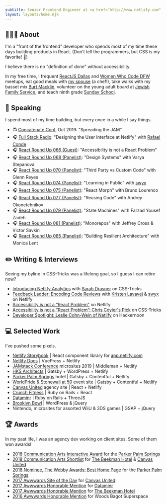 ```yaml
---
subtitle: Senior Frontend Engineer at <a href="http://www.netlify.com" target="_blank">Netlify</a> working remote from Dallas.<br />Former agency dev at <a href="http://canvasunited.com" target="_blank">Canvas United</a> and IBM IX in NYC.<br/>Pronounced CONE🍦-wine🍷. She/her.
layout: layouts/home.njk
---
```


## 👩🏻‍💻 About

I'm a "front of the frontend" developer who spends most of my time these days building products in React. (Don't tell the programmers, but CSS is my favorite! 🤫) 

I believe there is no "definition of done" without accessibility.

In my free time, I frequent [ReactJS Dallas](http://meetup.com/reactjsdallas) and [Women Who Code DFW](https://www.womenwhocode.com/dfw) meetups, eat good meals with [my spouse](http://www.thejoyfulbelly.com/) (a chef!), take walks with my basset mix [Burt Macklin](https://www.instagram.com/dammitmacklin/), volunteer on the young adult board at [Jewish Family Service](https://jfsdallas.org), and teach ninth grade [Sunday School](https://www.tedallas.org/learning/youth-learning-engagement/9th-12th-grade).

## 🎤 Speaking

I spend most of my time building, but every once in a while I say things.

- 📺 [Concatenate Conf](https://www.concatenate.dev/schedule/), Oct 2019: "Spreading the JAM"
- 🎧 [Full Stack Radio](http://www.fullstackradio.com/124): "Designing the User Interface at Netlify" with [Rafael Conde](https://rafaelconde.net/)
- 🎧 [React Round Up 066 (Guest)](https://devchat.tv/react-round-up/rru-066-accessibility-is-not-a-%E2%80%9Creact-problem%E2%80%9D-with-leslie-cohn-wein/): "Accessibility is not a React Problem"
- 🎧 [React Round Up 068 (Panelist)](https://devchat.tv/react-round-up/rru-068-design-systems-with-varya-stepanova/): "Design Systems" with Varya Stepanova
- 🎧 [React Round Up 070 (Panelist)](https://devchat.tv/react-round-up/rru-070-drawing-the-line-between-3rd-party-and-custom-code-with-glenn-reyes/): "Third Party vs Custom Code" with Glenn Reyes
- 🎧 [React Round Up 074 (Panelist)](https://devchat.tv/react-round-up/rru-074-learning-react-and-typescript-in-public-with-shawn-swyx-wang/): "Learning in Public" with [swyx](http://swyx.io)
- 🎧 [React Round Up 075 (Panelist)](https://devchat.tv/react-round-up/rru-075-animations-and-react-morphe-with-bruno-lorenco/): "React Morph" with Bruno Lourenco
- 🎧 [React Round Up 077 (Panelist)](https://devchat.tv/react-round-up/rru-077-reusing-code-responsibly-with-andrey-okonetchnikov/): "Reusing Code" with Andrey Okonetchnikov
- 🎧 [React Round Up 079 (Panelist)](https://devchat.tv/react-round-up/rru-079-state-machines-and-state-charts-with-farzad-yousef-zadeh/): "State Machines" with Farzad Yousef Zadeh
- 🎧 [React Round Up 081 (Panelist)](https://devchat.tv/react-round-up/rru-081-nx-and-monorepos-with-jeffrey-cross-and-victor-savkin/): "Monorepos" with Jeffrey Cross & Victor Savkin
- 🎧 [React Round Up 085 (Panelist)](https://devchat.tv/react-round-up/rru-085-building-resilient-architecture-with-monica-lent/): "Building Resilient Architecture" with Monica Lent

## ✏️ Writing & Interviews

Seeing my byline in CSS-Tricks was a lifelong goal, so I guess I can retire now?

- [Introducing Netlify Analytics](https://css-tricks.com/author/leslie-cohn-wein-and-sarah-drasner/) with [Sarah Drasner](http://sarah.dev) on CSS-Tricks
- [Feedback Ladder: Encoding Code Reviews](https://www.netlify.com/blog/2020/03/05/feedback-ladders-how-we-encode-code-reviews-at-netlify/) with [Kristen Lavavej](https://www.linkedin.com/in/kristen-lavavej-7a403117/) & [swyx](http://swyx.io) on Netlify
- [Accessibility is not a “React Problem”](https://www.netlify.com/blog/2019/02/25/accessibility-is-not-a-react-problem/) on Netlify
- [Accessibility is not a “React Problem”: Chris Coyier's Pick](https://css-tricks.com/accessibility-is-not-a-react-problem/) on CSS-Tricks
- [Developer Spotlight: Leslie Cohn-Wein of Netlify](https://hackernoon.com/developer-spotlight-leslie-cohn-wein-of-netlify-fe51e862fb18) on Hackernoon

## 💻 Selected Work

I've pushed some pixels.

- [Netlify Storybook](http://storybook.netlify.com) | React component library for [app.netlify.com](http://app.netlify.com)
- [Netlify Docs](https://docs.netlify.com/) | VuePress + Netlify
- [JAMstack Conference](https://2019.jamstackconf.com/) microsites 2019 | Middleman + Netlify
- [HKS Architects](https://www.hksinc.com/) | Gatsby + WordPress + Netlify
- [Parker Palm Springs](https://www.parkerpalmsprings.com/home/) hotel | Gatsby + Contentful + Netlify
- [WorldPride & Stonewall at 50](https://2019-worldpride-stonewall50.nycpride.org/) event site | Gatsby + Contentful + Netlify
- [Canvas United](https://www.canvasunited.com/) agency site | React + Netlify
- [Crunch Fitness](https://www.crunch.com/) | Ruby on Rails + React
- [Dataminr](https://www.dataminr.com/) | Ruby on Rails + ThreeJS
- [Brooklyn Bowl](http://brooklynbowl.com/) | WordPress & jQuery
- Nintendo, microsites for assorted WiiU & 3DS games | GSAP + jQuery

## 🏆 Awards

In my past life, I was an agency dev working on client sites. Some of them won awards!

- [2018 Communication Arts Interactive Award](https://www.commarts.com/project/26022/the-parker-palm-springs) for the [Parker Palm Springs](http://theparkerpalmsprings.com/home)
- [2018 Communication Arts Shortlist](https://www.commarts.com/content/files/competitions/2018%20IA%20Shortlist_3.pdf) for [The Beekman Hotel](https://www.thebeekman.com/) & [Canvas United](https://www.canvasunited.com/)
- [2018 Nominee, The Webby Awards: Best Home Page](https://www.webbyawards.com/winners/2018/websites/features-design/best-home-welcome-page/the-parker-palm-springs/) for the [Parker Palm Springs](http://theparkerpalmsprings.com/home)
- [2017 Awwwards Site of the Day](https://www.awwwards.com/sites/canvas-united) for [Canvas United](https://www.canvasunited.com/)
- [2017 Awwwards Honorable Mention](https://www.awwwards.com/sites/dataminr) for [Dataminr](https://www.dataminr.com/)
- [2017 Awwwards Honorable Mention](https://www.awwwards.com/sites/dataminr) for [The Beekman Hotel](https://www.thebeekman.com/)
- [2016 Awwwards Honorable Mention](https://www.awwwards.com/sites/woods-bagot-superspace) for Woods Bagot Superspace


<!-- ## Post pages

The pages found in in the posts

<ul class="listing">
{%- for page in collections.post -%}
  <li>
    <a href="{{ page.url }}">{{ page.data.title }}</a> -
    <time datetime="{{ page.date }}">{{ page.date | dateDisplay("LLLL d, y") }}</time>
  </li>
{%- endfor -%}
</ul>

## Links from an external data source

These links were sourced from [hawksworx.com](https://www.hawksworx.com/feed.json) at build time.

<ul class="listing">
{%- for item in hawksworx.entries.slice(0,5) -%}
  <li>
    <a href="{{ item.link }}">{{ item.title }}</a>
  </li>
{%- endfor -%}
</ul>

## Prerequisite

- [Node and NPM](https://nodejs.org/)

## Running locally

```bash
# install the dependencies
npm install

# External data sources can be stashed locally
npm run seed

# It will then be available locally for building with
npm run start
```

## Add some Netlify helpers

Netlify Dev adds the ability to use Netlify redirects, proxies, and serverless functions.

```bash
# install the Netlify CLI in order to get Netlify Dev
npm install -g netlify-cli

# run a local server with some added Netlify sugar in front of Eleventy
netlify dev
```

A serverless functions pipeline is included via Netlify Dev. By running `netlify dev` you'll be able to execute any of your serverless functions directly like this:

- [/.netlify/functions/hello](/.netlify/functions/hello)
- [/.netlify/functions/fetch-joke](/.netlify/functions/fetch-joke)

### Redirects and proxies

Netlify's Redirects API can provide friendlier URLs as proxies to these URLs.

- [/api/hello](/api/hello)
- [/api/fetch-joke](/api/fetch-joke) -->
